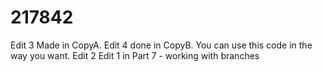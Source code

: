 # 217842
Edit 3 Made in CopyA. Edit 4 done in CopyB. You can use this code in the way you want.
Edit 2
Edit 1 in Part 7 - working with branches
